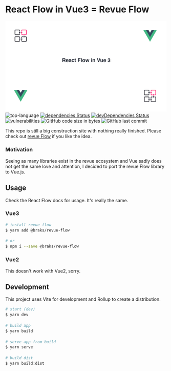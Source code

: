 # React Flow in Vue3 = Revue Flow
[![contentful](./assets/Revueflow.png)](https://md-cf-docs.vercel.app/)
![top-language](https://img.shields.io/github/languages/top/bcakmakoglu/revue-flow)
[![dependencies Status](https://status.david-dm.org/gh/bcakmakoglu/revue-flow.svg)](https://david-dm.org/bcakmakoglu/revue-flow)
[![devDependencies Status](https://status.david-dm.org/gh/bcakmakoglu/revue-flow.svg?type=dev)](https://david-dm.org/bcakmakoglu/revue-flow?type=dev)
![vulnerabilities](https://img.shields.io/snyk/vulnerabilities/github/bcakmakoglu/revue-flow)
![GitHub code size in bytes](https://img.shields.io/github/languages/code-size/bcakmakoglu/revue-flow)
![GitHub last commit](https://img.shields.io/github/last-commit/bcakmakoglu/revue-flow)

This repo is still a big construction site with nothing really finished.
Please check out [revue Flow](https://reactflow.dev/) if you like the idea.

### Motivation
Seeing as many libraries exist in the revue ecosystem and Vue sadly does not get the same
love and attention, I decided to port the revue Flow library to Vue.js.

## Usage
Check the React Flow docs for usage. It's really the same.

### Vue3
```bash
# install revue flow
$ yarn add @braks/revue-flow

# or
$ npm i --save @braks/revue-flow
```

### Vue2
This doesn't work with Vue2, sorry.

## Development
This project uses Vite for development and Rollup to create a distribution.

```bash
# start (dev)
$ yarn dev

# build app
$ yarn build

# serve app from build
$ yarn serve

# build dist
$ yarn build:dist
```
